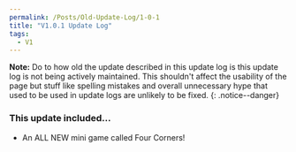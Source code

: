 ```yaml
---
permalink: /Posts/Old-Update-Log/1-0-1
title: "V1.0.1 Update Log"
tags:
  - V1
---
```


**Note:** Do to how old the update described in this update log is this update log is not being actively maintained. This shouldn't affect the usability of the page but stuff like spelling mistakes and overall unnecessary hype that used to be used in update logs are unlikely to be fixed.
{: .notice--danger}

### This update included...

* An ALL NEW mini game called Four Corners!